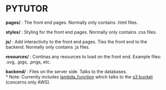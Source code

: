 # PYTUTOR

**pages/** : The front end pages. Normally only contains .html files.

**styles/** : Styling for the front end pages. Normally only contains .css files.

**js/** : Add interactivity to the front end pages. Ties the front end to the backend. Normally only contains .js files.

**resources/** : Continas any resources to load on the front end. Example files: .svg, .jpgs, .pngs, etc.

**backend/** : Files on the server side. Talks to the databases. <br/>
               * Note: Currently includes [lambda_function](backend/lambda_function.py) which talks to the [s3 bucket](https://docs.aws.amazon.com/AmazonS3/latest/dev/UsingBucket.html) (concerns only AWS).

